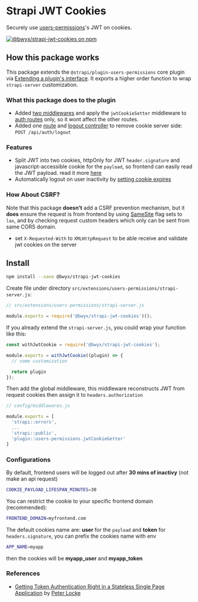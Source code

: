 # Strapi JWT Cookies

Securely use [users-permissions](https://github.com/strapi/strapi/tree/master/packages/plugins/users-permissions/)'s JWT on cookies.

[![@bwyx/strapi-jwt-cookies on npm](https://flat.badgen.net/npm/v/@bwyx/strapi-jwt-cookies?icon=npm)](https://www.npmjs.com/package@bwyx/strapi-jwt-cookies)

## How this package works

This package extends the `@strapi/plugin-users-permissions` core plugin via [Extending a plugin's interface](https://docs.strapi.io/developer-docs/latest/development/plugins-extension.html#extending-a-plugin-s-interface). It exports a higher order function to wrap `strapi-server` customization.

### What this package does to the plugin

- Added [two middlewares](https://github.com/bwyx/strapi-jwt-cookies/blob/80414f5bcd44217f2d6af6b78c22a8c4bce87067/index.js#L37) and apply the `jwtCookieSetter` middleware to [auth routes](https://github.com/bwyx/strapi-jwt-cookies/blob/80414f5bcd44217f2d6af6b78c22a8c4bce87067/index.js#L13) only, so it wont affect the other routes.
- Added one [route](https://github.com/bwyx/strapi-jwt-cookies/blob/80414f5bcd44217f2d6af6b78c22a8c4bce87067/index.js#L49) and [logout controller](https://github.com/bwyx/strapi-jwt-cookies/blob/80414f5bcd44217f2d6af6b78c22a8c4bce87067/index.js#L43) to remove cookie server side: `POST /api/auth/logout`

### Features

- Split JWT into two cookies, httpOnly for JWT `header.signature` and javascript-accessible cookie for the `payload`, so frontend can easily read the JWT payload. read it more [here](https://medium.com/lightrail/getting-token-authentication-right-in-a-stateless-single-page-application-57d0c6474e3)
- Automatically logout on user inactivity by [setting cookie expires](#configuration)

### How About CSRF?

Note that this package **doesn't** add a CSRF prevention mechanism, but it **does** ensure the request is from frontend by using [SameSite](https://developer.mozilla.org/en-US/docs/Web/HTTP/Headers/Set-Cookie/SameSite) flag sets to `lax`,
and by checking request custom headers which only can be sent from same CORS domain.

- set `X-Requested-With` to `XMLHttpRequest` to be able receive and validate jwt cookies on the server

## Install

```bash
npm install --save @bwyx/strapi-jwt-cookies
```

Create file under directory `src/extensions/users-permissions/strapi-server.js`:

```js
// src/extensions/users-permissions/strapi-server.js

module.exports = require('@bwyx/strapi-jwt-cookies')(); 

```

If you already extend the `strapi-server.js`, you could wrap your function like this:

```js
const withJwtCookie = require('@bwyx/strapi-jwt-cookies');

module.exports = withJwtCookie((plugin) => {
  // some customization

  return plugin
});

```

Then add the global middleware, this middleware reconstructs JWT from request cookies then assign it to `headers.authorization`

```js
// config/middlewares.js

module.exports = [
  'strapi::errors',
  ...
  'strapi::public',
  'plugin::users-permissions.jwtCookieGetter'
]
```

### Configurations

By default, frontend users will be logged out after **30 mins of inactivy** (not make an api request)

```bash
COOKIE_PAYLOAD_LIFESPAN_MINUTES=30
```

You can restrict the cookie to your specific frontend domain (recommended): 

```bash
FRONTEND_DOMAIN=myfrontend.com
```

The default cookies name are: **user** for the `payload` and **token** for `headers.signature`, you can prefix the cookies name with env

```bash
APP_NAME=myapp
```

then the cookies will be **myapp_user** and **myapp_token**

### References

- [Getting Token Authentication Right in a Stateless Single Page Application](https://medium.com/lightrail/getting-token-authentication-right-in-a-stateless-single-page-application-57d0c6474e3) by [Peter Locke](https://medium.com/@pdlocke)
